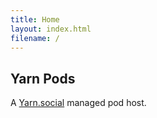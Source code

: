 ```yaml
---
title: Home
layout: index.html
filename: /
---
```


## Yarn Pods

A [Yarn.social](https://yarn.social) managed pod host.